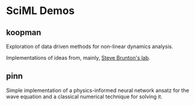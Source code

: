 # SciML Demos
## koopman
Exploration of data driven methods for non-linear dynamics analysis.

Implementations of ideas from, mainly, [Steve Brunton's lab](https://www.eigensteve.com/).

## pinn
Simple implementation of a physics-informed neural network ansatz for the wave equation and a classical numerical technique for solving it.